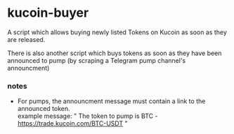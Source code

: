 # kucoin-buyer

A script which allows buying newly listed Tokens on Kucoin as soon as they are released. 

There is also another script which buys tokens as soon as they have been announced to pump (by scraping a Telegram pump channel's announcment)

### notes 
- For pumps, the announcment message must contain a link to the announced token.<br/>
example message: " The token to pump is BTC - https://trade.kucoin.com/BTC-USDT " 
